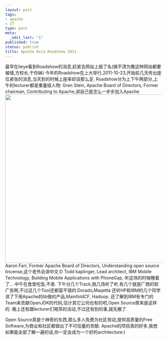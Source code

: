 ```yaml
--- 
layout: post
tags: 
- apache
- IT
type: post
meta: 
  _edit_last: "1"
published: true
status: publish
title: Apache Asia Roadshow 2011
---
```

最早在iteye看到Roadshow的消息,赶紧去网站上报了名(搞不清为撒这种网站都要被墙,方校长,干你妹)
今年的Roadshow在上大举行,2011-10-23,开始前几天传出座位紧张的消息,当天到的时候上座率却没那么足.
Roadshow分为上下午两部分,上午的lecturer都是重量级人物:
Gren Stein, Apache Board of Directors, Former chairman, Contributing to Apache,讲自己是怎么一步步加入Apache
<img class="alignnone" title="Greg Stein" src="http://img.bianbian.me/blog/201110/IMG00411-20111023-0955.jpg" alt="" width="720" height="540" />
Aaron Farr, Former Apache Board of Directors, Understanding open source lincense,这个老外会讲中文:D
Todd kaplinger, Lead architect, IBM Mobile Technology, Building Mobile Applications with PhoneGap, 听这场的时候睡着了...
中午在食堂吃饭,不表.
下午分几个Track,挑几场听了听,有几个就是厂商的软广告啊,不过这几个Tool还都蛮不错的:Dorado,Maqetta
还听HP和IBM的几个同学讲了下用Apache的lib做的产品,MainfoldCF, Hadoop. 还了解到IBM有专门的Team来贡献OpenJDK的代码,估计其它公司也有的吧,Open Source原来是这样的.
晚上还有跟lecturer们喝茶的活动,不过还有别的事,就先撤了.

Open Source真是个神奇的东西,那么多人免费为社区劳动,提供高质量的Free Software,为商业和社区都做出了不可估量的贡献.
Apache的项目真的好多,我想如果能全部了解一遍的话,你一定会成为一个好的architecture:)
